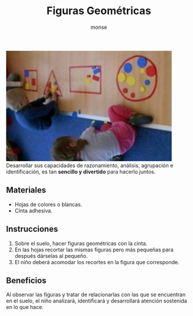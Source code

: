 ﻿---
layout: post
title:  "Figuras Geométricas"
tags: [logica]
categories: [infantes, actividad]
author: monse
image: /assets/posts/2020-06-01-figuras-geometricas.jpeg
---
![Actividad de geometría](/assets/posts/2020-06-01-figuras-geometricas.jpeg)<br/>
Desarrollar sus capacidades de razonamiento, análisis, agrupación e identificación, es tan **sencillo y divertido** para hacerlo juntos. 

## Materiales 
- Hojas de colores o blancas. 
- Cinta adhesiva.
 
## Instrucciones 
1. Sobre el suelo, hacer figuras geométricas con la cinta. 
2. En las hojas recortar las mismas figuras pero más pequeñas para después dárselas al pequeño.
3. El niño deber&aacute; acomodar los recortes en la figura que corresponde. 

## Beneficios 
Al observar las figuras y tratar de relacionarlas con las que se encuentran en el suelo, el niño analizará, identificará y desarrollará atención sostenida en lo que hace. 